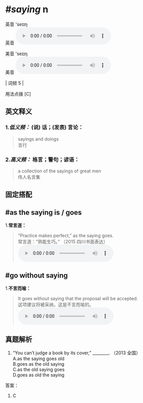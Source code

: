 # ***\#saying*** n
英音 'seɪɪŋ  
英音
<audio src="./media/saying-B.aac" controls="controls"></audio>

美音 'seɪɪŋ  
美音
<audio src="./media/saying.aac" controls="controls"></audio>



| 词频 5 |  

用法点拨  [C]

英文释义
---
### 1.*低义频：* **(说) 话；(发表) 言论：**  

 > sayings and doings   
 > 言行    

### 2.*高义频：* **格言；警句；谚语：**  

 > a collection of the sayings of great men   
 > 伟人名言集    


固定搭配
---
## \#as the saying is / goes 
1.**常言道：**  

 > “Practice makes perfect,” as the saying goes.  
 > 常言道：“熟能生巧。”  （2015 四川书面表达）  
<audio src="./media/saying-1.aac" controls="controls"></audio>

## \#go without saying 
1.**不言而喻：**  

 > It goes without saying that the proposal will be accepted.   
 > 这项建议将被采纳，这是不言而喻的。    
<audio src="./media/saying-2.aac" controls="controls"></audio>


真题解析
---
1. “You can’t judge a book by its cover,” ________.  （2013 全国）  
A.as the saying goes old  
B.goes as the old saying  
C.as the old saying goes  
D.goes as old the saying  

答案：
1. C  

